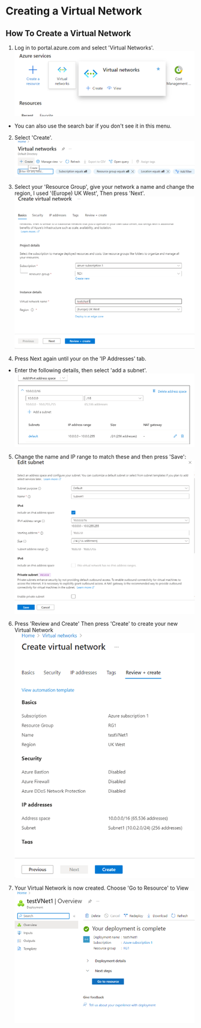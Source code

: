 # Creating a Virtual Network

## How To Create a Virtual Network

1. Log in to portal.azure.com and select 'Virtual Networks'.
   ![VN Image](<./Screenshots/Screenshot 2023-12-23 102335.png>)
- You can also use the search bar if you don't see it in this menu.

2. Select 'Create'.
   ![Create](<./Screenshots/Screenshot 2023-12-23 103956.png>)

3. Select your 'Resource Group', give your network a name and change the region, I used '(Europe) UK West', Then press 'Next'.
   ![Creating VNet](<./Screenshots/Screenshot 2023-12-23 105034.png>)
   
4. Press Next again until your on the 'IP Addresses' tab.
- Enter the following details, then select 'add a subnet'.
  ![CiDR Block](<./Screenshots/Screenshot 2023-12-23 105607.png>)  
 
5. Change the name and IP range to match these and then press 'Save':
   ![Subnet Defaults](<./Screenshots/Screenshot 2023-12-23 105850.png>)
   
6. Press 'Review and Create' Then press 'Create' to create your new Virtual Network
   ![VNet Create](<./Screenshots/Screenshot 2023-12-23 110341.png>)

7. Your Virtual Network is now created. Choose 'Go to Resource' to View
   ![Created](<./Screenshots/Screenshot 2023-12-23 110939.png>)